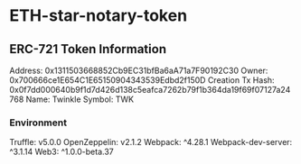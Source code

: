 # ETH-star-notary-token

## ERC-721 Token Information

Address: 0x1311503668852Cb9EC31bfBa6aA71a7F90192C30
Owner: 0x700666ce1E654C1E65150904343539Edbd2f150D
Creation Tx Hash: 0x0f7dd000640b9f1d7d426d138c5eafca7262b79f1b364da19f69f07127a24768
Name: Twinkle
Symbol: TWK

### Environment
Truffle: v5.0.0
OpenZeppelin: v2.1.2
Webpack: ^4.28.1
Webpack-dev-server: ^3.1.14
Web3: ^1.0.0-beta.37
